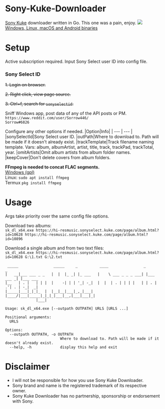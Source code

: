 # Sony-Kuke-Downloader
[Sony Kuke](https://dereferer.me/?https://hi-resmusic.sonyselect.kuke.com/) downloader written in Go. This one was a pain, enjoy.
![](https://i.imgur.com/jF6FXQu.png)
[Windows, Linux, macOS and Android binaries](https://github.com/Sorrow446/Sony-Kuke-Downloader/releases)

# Setup
Active subscription required. Input Sony Select user ID into config file.
### Sony Select ID

~~1. Login on browser.~~

~~2. Right click, view page source.~~

~~3. Ctrl+f, search for `sonyselectid`.~~

Sniff Windows app, post data of any of the API posts or PM.    
`https://www.reddit.com/user/Sorrow446/`    
`Sorrow#6826`

Configure any other options if needed.
|Option|Info|
| --- | --- |
|sonySelectId|Sony Select user ID.
|outPath|Where to download to. Path will be made if it doesn't already exist.
|trackTemplate|Track filename naming template. Vars: album, albumArtist, artist, title, track, trackPad, trackTotal, year.
|omitArtists|Omit album artists from album folder names.
|keepCover|Don't delete covers from album folders.

**FFmpeg is needed to concat FLAC segments.**    
[Windows (gpl)](https://github.com/BtbN/FFmpeg-Builds/releases)    
Linux: `sudo apt install ffmpeg`    
Termux `pkg install ffmpeg`

# Usage
Args take priority over the same config file options.

Download two albums:   
`sk_dl_x64.exe https://hi-resmusic.sonyselect.kuke.com/page/album.html?id=10628 https://hi-resmusic.sonyselect.kuke.com/page/album.html?id=10896`

Download a single album and from two text files:   
`sk_dl_x64.exe https://hi-resmusic.sonyselect.kuke.com/page/album.html?id=10628 G:\1.txt G:\2.txt`

```
 _____                _____     _          ____                _           _
|   __|___ ___ _ _   |  |  |_ _| |_ ___   |    \ ___ _ _ _ ___| |___ ___ _| |___ ___
|__   | . |   | | |  |    -| | | '_| -_|  |  |  | . | | | |   | | . | .'| . | -_|  _|
|_____|___|_|_|_  |  |__|__|___|_,_|___|  |____/|___|_____|_|_|_|___|__,|___|___|_|
              |___|

Usage: sk_dl_x64.exe [--outpath OUTPATH] URLS [URLS ...]

Positional arguments:
  URLS

Options:
  --outpath OUTPATH, -o OUTPATH
                         Where to download to. Path will be made if it doesn't already exist.
  --help, -h             display this help and exit
  ```
  
  # Disclaimer
- I will not be responsible for how you use Sony Kuke Downloader.    
- Sony brand and name is the registered trademark of its respective owner.    
- Sony Kuke Downloader has no partnership, sponsorship or endorsement with Sony.
